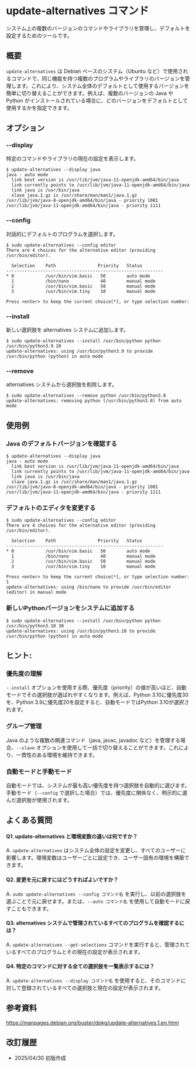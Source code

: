 # update-alternatives コマンド

システム上の複数のバージョンのコマンドやライブラリを管理し、デフォルトを設定するためのツールです。

## 概要

`update-alternatives` は Debian ベースのシステム（Ubuntu など）で使用されるコマンドで、同じ機能を持つ複数のプログラムやライブラリのバージョンを管理します。これにより、システム全体のデフォルトとして使用するバージョンを簡単に切り替えることができます。例えば、複数のバージョンの Java や Python がインストールされている場合に、どのバージョンをデフォルトとして使用するかを指定できます。

## オプション

### **--display**

特定のコマンドやライブラリの現在の設定を表示します。

```console
$ update-alternatives --display java
java - auto mode
  link best version is /usr/lib/jvm/java-11-openjdk-amd64/bin/java
  link currently points to /usr/lib/jvm/java-11-openjdk-amd64/bin/java
  link java is /usr/bin/java
  slave java.1.gz is /usr/share/man/man1/java.1.gz
/usr/lib/jvm/java-8-openjdk-amd64/bin/java - priority 1081
/usr/lib/jvm/java-11-openjdk-amd64/bin/java - priority 1111
```

### **--config**

対話的にデフォルトのプログラムを選択します。

```console
$ sudo update-alternatives --config editor
There are 4 choices for the alternative editor (providing /usr/bin/editor).

  Selection    Path                Priority   Status
------------------------------------------------------------
* 0            /usr/bin/vim.basic   50        auto mode
  1            /bin/nano            40        manual mode
  2            /usr/bin/vim.basic   50        manual mode
  3            /usr/bin/vim.tiny    10        manual mode

Press <enter> to keep the current choice[*], or type selection number:
```

### **--install**

新しい選択肢を alternatives システムに追加します。

```console
$ sudo update-alternatives --install /usr/bin/python python /usr/bin/python3.9 20
update-alternatives: using /usr/bin/python3.9 to provide /usr/bin/python (python) in auto mode
```

### **--remove**

alternatives システムから選択肢を削除します。

```console
$ sudo update-alternatives --remove python /usr/bin/python3.8
update-alternatives: removing python (/usr/bin/python3.8) from auto mode
```

## 使用例

### Java のデフォルトバージョンを確認する

```console
$ update-alternatives --display java
java - auto mode
  link best version is /usr/lib/jvm/java-11-openjdk-amd64/bin/java
  link currently points to /usr/lib/jvm/java-11-openjdk-amd64/bin/java
  link java is /usr/bin/java
  slave java.1.gz is /usr/share/man/man1/java.1.gz
/usr/lib/jvm/java-8-openjdk-amd64/bin/java - priority 1081
/usr/lib/jvm/java-11-openjdk-amd64/bin/java - priority 1111
```

### デフォルトのエディタを変更する

```console
$ sudo update-alternatives --config editor
There are 4 choices for the alternative editor (providing /usr/bin/editor).

  Selection    Path                Priority   Status
------------------------------------------------------------
* 0            /usr/bin/vim.basic   50        auto mode
  1            /bin/nano            40        manual mode
  2            /usr/bin/vim.basic   50        manual mode
  3            /usr/bin/vim.tiny    10        manual mode

Press <enter> to keep the current choice[*], or type selection number: 1
update-alternatives: using /bin/nano to provide /usr/bin/editor (editor) in manual mode
```

### 新しいPythonバージョンをシステムに追加する

```console
$ sudo update-alternatives --install /usr/bin/python python /usr/bin/python3.10 30
update-alternatives: using /usr/bin/python3.10 to provide /usr/bin/python (python) in auto mode
```

## ヒント:

### 優先度の理解

`--install` オプションを使用する際、優先度（priority）の値が高いほど、自動モードでその選択肢が選ばれやすくなります。例えば、Python 3.10に優先度30を、Python 3.9に優先度20を設定すると、自動モードではPython 3.10が選択されます。

### グループ管理

Java のような複数の関連コマンド（java, javac, javadoc など）を管理する場合、`--slave` オプションを使用して一括で切り替えることができます。これにより、一貫性のある環境を維持できます。

### 自動モードと手動モード

自動モードでは、システムが最も高い優先度を持つ選択肢を自動的に選びます。手動モード（`--config` で選択した場合）では、優先度に関係なく、明示的に選んだ選択肢が使用されます。

## よくある質問

#### Q1. update-alternatives と環境変数の違いは何ですか？
A. `update-alternatives` はシステム全体の設定を変更し、すべてのユーザーに影響します。環境変数はユーザーごとに設定でき、ユーザー固有の環境を構築できます。

#### Q2. 変更を元に戻すにはどうすればよいですか？
A. `sudo update-alternatives --config コマンド名` を実行し、以前の選択肢を選ぶことで元に戻せます。または、`--auto コマンド名` を使用して自動モードに戻すこともできます。

#### Q3. alternatives システムで管理されているすべてのプログラムを確認するには？
A. `update-alternatives --get-selections` コマンドを実行すると、管理されているすべてのプログラムとその現在の設定が表示されます。

#### Q4. 特定のコマンドに対する全ての選択肢を一覧表示するには？
A. `update-alternatives --display コマンド名` を使用すると、そのコマンドに対して登録されているすべての選択肢と現在の設定が表示されます。

## 参考資料

https://manpages.debian.org/buster/dpkg/update-alternatives.1.en.html

## 改訂履歴

- 2025/04/30 初版作成